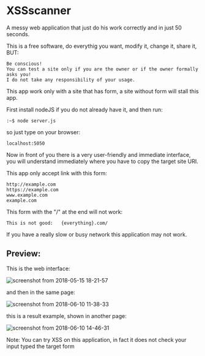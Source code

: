 # XSSscanner

A messy web application that just do his work	correctly and in just 50 seconds.

This is a free software, do everythig you want, modify it, change it, share it, BUT:

	Be conscious!	
	You can test a site only if you are the owner or if the owner formally asks you!
	I do not take any responsibility of your usage. 

This app work only with a site that has form, a site without form will stall this app.

First install nodeJS if you do not already have it, and then run:
	
	:~$ node server.js

so just type on your browser:

	localhost:5050

Now in front of you there is a very user-friendly and immediate interface, 
you will understand immediately where you have to copy the target site URI. 


This app only accept link with this form:
	
	http://example.com
	https://example.com
	www.example.com
	example.com

This form with the "/" at the end will not work: 

	This is not good:   {everything}.com/    



If you have a really slow or busy network this application may not work.

## Preview: 
This is the web interface:

![screenshot from 2018-05-15 18-21-57](https://user-images.githubusercontent.com/40428406/41969055-8b86c310-7a06-11e8-9a1d-953bd30a1357.png)

and then in the same page:

![screenshot from 2018-06-10 11-38-33](https://user-images.githubusercontent.com/40428406/41969038-807bed1a-7a06-11e8-9ca7-bb5d31f623be.png)

this is a result example, shown in another page:

![screenshot from 2018-06-10 14-46-31](https://user-images.githubusercontent.com/40428406/51487992-af09ae00-1da4-11e9-8398-d26f9c526c25.png)


Note: You can try XSS on this application, in fact it does not check your input typed the target form
